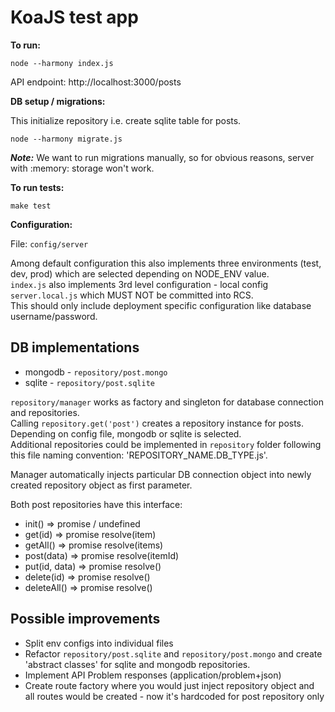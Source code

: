 KoaJS test app
==============

__To run:__

```
node --harmony index.js
```

API endpoint: http://localhost:3000/posts

__DB setup / migrations:__

This initialize repository i.e. create sqlite table for posts.

```
node --harmony migrate.js
```

___Note:___ We want to run migrations manually, so for obvious reasons, server with :memory: storage won't work.



__To run tests:__

```
make test
```


__Configuration:__

File: `config/server`

Among default configuration this also implements three environments (test, dev, prod) which are selected depending on NODE_ENV value.  
`index.js` also implements 3rd level configuration - local config `server.local.js` which MUST NOT be committed into RCS.  
This should only include deployment specific configuration like database username/password.


DB implementations
------------------

* mongodb - `repository/post.mongo`
* sqlite - `repository/post.sqlite`

`repository/manager` works as factory and singleton for database connection and repositories.  
Calling `repository.get('post')` creates a repository instance for posts. Depending on config file, mongodb or sqlite is selected.  
Additional repositories could be implemented in `repository` folder following this file naming convention: 'REPOSITORY_NAME.DB_TYPE.js'.  

Manager automatically injects particular DB connection object into newly created repository object as first parameter.

Both post repositories have this interface:

- init() => promise / undefined
- get(id) => promise resolve(item)
- getAll() => promise resolve(items)
- post(data) => promise resolve(itemId)
- put(id, data) => promise resolve()
- delete(id) => promise resolve()
- deleteAll() => promise resolve()



Possible improvements
---------------------

- Split env configs into individual files
- Refactor `repository/post.sqlite` and `repository/post.mongo` and create 'abstract classes' for sqlite and mongodb repositories. 
- Implement API Problem responses (application/problem+json)
- Create route factory where you would just inject repository object and all routes would be created - now it's hardcoded for post repository only
